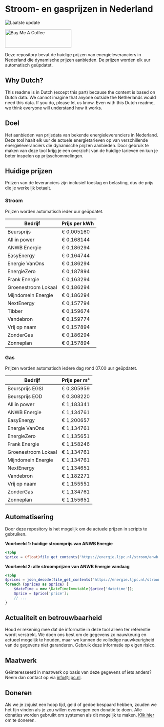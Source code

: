# Stroom- en gasprijzen in Nederland

![Laatste update](https://img.shields.io/badge/laatste%20update-2024--07--13%2010%3A00%20CET-brightgreen)

<a href="https://www.buymeacoffee.com/Lars-" target="_blank"><img src="https://cdn.buymeacoffee.com/buttons/v2/default-orange.png" alt="Buy Me A Coffee" height="60" style="height: 60px !important;width: 217px !important;" ></a>

Deze repository bevat de huidige prijzen van energieleveranciers in Nederland die dynamische prijzen aanbieden. De prijzen worden elk uur automatisch geüpdatet.

## Why Dutch?

This readme is in Dutch (except this part) because the content is based on Dutch data. We cannot imagine that anyone outside the Netherlands would need this data. If you do, please let us know. Even with this Dutch readme, we think
everyone will understand how it works.

## Doel

Het aanbieden van prijsdata van bekende energieleveranciers in Nederland. Deze tool haalt elk uur de actuele energietarieven op van verschillende energieleveranciers die dynamische prijzen aanbieden. Door gebruik te maken van deze tool
krijg je een overzicht van de huidige tarieven en kun je beter inspelen op prijsschommelingen.

## Huidige prijzen

Prijzen van de leveranciers zijn inclusief toeslag en belasting, dus de prijs die je werkelijk betaalt.

### Stroom

Prijzen worden automatisch ieder uur geüpdatet.

 Bedrijf | Prijs per kWh 
---------|---------------
Beursprijs | € 0,005160
All in power | € 0,168144
ANWB Energie | € 0,186294
EasyEnergy | € 0,164744
Energie VanOns | € 0,186294
EnergieZero | € 0,187894
Frank Energie | € 0,163294
Groenestroom Lokaal | € 0,186294
Mijndomein Energie | € 0,186294
NextEnergy | € 0,157794
Tibber | € 0,159674
Vandebron | € 0,159774
Vrij op naam | € 0,157894
ZonderGas | € 0,186294
Zonneplan | € 0,157894


### Gas

Prijzen worden automatisch iedere dag rond 07.00 uur geüpdatet.

 Bedrijf | Prijs per m³ 
---------|--------------
Beursprijs EGSI | € 0,305959
Beursprijs EOD | € 0,308220
All in power | € 1,183341
ANWB Energie | € 1,134761
EasyEnergy | € 1,200657
Energie VanOns | € 1,134761
EnergieZero | € 1,135651
Frank Energie | € 1,158246
Groenestroom Lokaal | € 1,134761
Mijndomein Energie | € 1,134761
NextEnergy | € 1,134651
Vandebron | € 1,182271
Vrij op naam | € 1,155551
ZonderGas | € 1,134761
Zonneplan | € 1,155651


## Automatisering

Door deze repository is het mogelijk om de actuele prijzen in scripts te gebruiken.

**Voorbeeld 1: huidige stroomprijs van ANWB Energie**

```php
<?php
$price = (float)file_get_contents('https://energie.ljpc.nl/stroom/anwb-energie-nu.txt');

```

**Voorbeeld 2: alle stroomprijzen van ANWB Energie vandaag**

```php
<?php
$prices = json_decode(file_get_contents('https://energie.ljpc.nl/stroom/all-in-power-vandaag.json'),true);
foreach ($prices as $price) {
    $dateTime = new \DateTimeImmutable($price['datetime']);
    $price = $price['price'];
    // ...
}
```

## Actualiteit en betrouwbaarheid

Houd er rekening mee dat de informatie in deze tool alleen ter referentie wordt verstrekt. We doen ons best om de gegevens zo nauwkeurig en actueel mogelijk te houden, maar we kunnen de volledige nauwkeurigheid van de gegevens niet
garanderen. Gebruik deze informatie op eigen risico.

## Maatwerk

Geïnteresseerd in maatwerk op basis van deze gegevens of iets anders? Neem dan contact op
via [info@ljpc.nl](mailto:info@ljpc.nl?subject=Energie%20prijzen).

## Doneren

Als we je zojuist een hoop tijd, geld of gedoe bespaard hebben, zouden we het fijn vinden als je zou willen overwegen een
donatie te doen. Alle donaties worden gebruikt om systemen als dit mogelijk te
maken. [Klik hier](https://www.buymeacoffee.com/Lars-) om te doneren.

